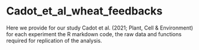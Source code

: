 # Cadot_et_al_wheat_feedbacks

Here we provide for our study Cadot et al. (2021; Plant, Cell & Environment) for each experiment the R markdown code, the raw data and functions required for replication of the analysis.
